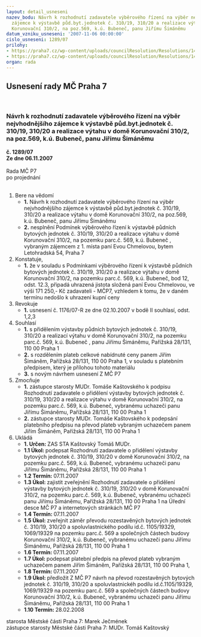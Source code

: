 ```yaml
---
layout: detail_usneseni
nazev_bodu: Návrh k rozhodnutí zadavatele výběrového řízení na výběr nejvhodnějšího
  zájemce k výstavbě půd.byt.jednotek č. 310/19, 310/20 a realizace výtahu v domě
  Korunovační 310/2, na poz.569, k.ú. Bubeneč, panu Jiřímu Šimáněmu
datum_vzniku_usneseni: '2007-11-06 00:00:00'
cislo_usneseni: 1289/07
prilohy:
- https://praha7.cz/wp-content/uploads/councilResolution/Resolutions/14605/53-p%c5%99evod_korunova%c4%8dn%c3%ad_2_%c5%a1im%c3%a1n%c4%9b.doc
- https://praha7.cz/wp-content/uploads/councilResolution/Resolutions/14605/53-1176.doc
organ: rada
---
```

<div id="ucUsn_pList" class="usn">
	<span><h2>Usnesení rady MČ Praha 7 </h2>
<br></span><div class="standBody">
<span><h3>Návrh k rozhodnutí zadavatele výběrového řízení na výběr nejvhodnějšího zájemce k výstavbě půd.byt.jednotek č. 310/19, 310/20 a realizace výtahu v domě Korunovační 310/2, na poz.569, k.ú. Bubeneč, panu Jiřímu Šimáněmu</h3></span><div class="center">
		<strong>č. 1289/07</strong><br>
	</div>
<div class="center">
		<strong>Ze dne 06.11.2007</strong><br><br>
	</div>Rada MČ P7<br> po projednání<br><br><ol>
<li>Bere na vědomí<ul>
<li>
<strong>1.</strong> Návrh k rozhodnutí zadavatele výběrového řízení na výběr nejvhodnějšího zájemce k výstavbě půd.byt.jednotek č. 310/19, 310/20 a realizace výtahu v domě Korunovační 310/2, na poz.569, k.ú. Bubeneč, panu Jiřímu Šimáněmu</li>
<li>
<strong>2.</strong> nesplnění Podmínek výběrového řízení  k výstavbě půdních bytových jednotek č. 310/19, 310/20 a realizace výtahu v domě Korunovační 310/2, na pozemku parc.č. 569, k.ú. Bubeneč , vybraným zájemcem z 1. místa paní Evou Chmelovou, bytem Letohradská 54, Praha 7  </li>
</ul>
</li>
<li>Konstatuje,<ul><li>
<strong>1.</strong> že v souladu s Podmínkami výběrového řízení k výstavbě půdních bytových jednotek č. 310/19, 310/20 a realizace výtahu v domě Korunovační 310/2, na pozemku parc.č. 569, k.ú. Bubeneč, bod 12, odst. 12.3,  připadá uhrazená jistota složená paní Evou Chmelovou, ve výši 171 250,- Kč  zadavateli - MČP7, vzhledem k tomu, že v daném termínu nedošlo k uhrazení kupní ceny </li></ul>
</li>
<li>Revokuje<ul><li>
<strong>1.</strong> usnesení č. 1176/07-R ze dne 02.10.2007 v bodě II souhlasí, odst. 1,2,3   </li></ul>
</li>
<li>Souhlasí<ul>
<li>
<strong>1.</strong> s přidělením výstavby půdních bytových jednotek č. 310/19, 310/20 a realizací výtahu v domě Korunovační 310/2, na pozemku parc.č. 569, k.ú. Bubeneč , panu Jiřímu Šimáněmu, Pařížská 28/131, 110 00  Praha 1</li>
<li>
<strong>2.</strong> s rozdělením plateb celkové nabídnuté ceny panem Jiřím Šimáněm, Pařížská 28/131, 110 00 Praha 1, v souladu s platebním předpisem, který je přílohou tohoto materiálu</li>
<li>
<strong>3.</strong> s novým návrhem usnesení Z MČ P7 </li>
</ul>
</li>
<li>Zmocňuje<ul>
<li>
<strong>1.</strong> zástupce starosty MUDr. Tomáše Kaštovského k podpisu Rozhodnutí zadavatele o přidělení výstavby bytových jednotek č. 310/19, 310/20 a realizace výtahu v domě Korunovační 310/2, na pozemku parc.č. 569, k.ú. Bubeneč, vybranému uchazeči panu Jiřímu Šimáněmu, Pařížská 28/131, 110 00 Praha 1</li>
<li>
<strong>2.</strong> zástupce starosty MUDr. Tomáše Kaštovského k podepsání platebního předpisu na převod plateb vybraným uchazečem panem Jiřím Šimáněm, Pařížská 28/131, 110 00 Praha 1 </li>
</ul>
</li>
<li>Ukládá<ul>
<li>
<strong>1. Určen: </strong>ZAS STA Kaštovský Tomáš MUDr.</li>
<li>
<strong>1.1 Úkol: </strong>podepsat Rozhodnutí zadavatele o přidělení výstavby bytových jednotek č. 310/19, 310/20 v domě Korunovační 310/2, na pozemku parc.č. 569, k.ú. Bubeneč, vybranému uchazeči panu Jiřímu Šimáněmu, Pařížská 28/131, 110 00 Praha 1</li>
<li>
<strong>1.2 Termín: </strong>07.11.2007</li>
<li>
<strong>1.3 Úkol: </strong>zajistit zveřejnění Rozhodnutí zadavatele o přidělení výstavby bytových jednotek č. 310/19, 310/20 v domě Korunovační 310/2, na pozemku parc.č. 569, k.ú. Bubeneč, vybranému uchazeči panu Jiřímu Šimáněmu, Pařížská 28/131, 110 00 Praha 1 na Úřední desce MČ P7 a internetových stránkách MČ P7</li>
<li>
<strong>1.4 Termín: </strong>07.11.2007</li>
<li>
<strong>1.5 Úkol: </strong>zveřejnit záměr převodu rozestavěných bytových jednotek č. 310/19, 310/20 a spoluvlastnického podílu id.č. 1105/19329, 1069/19329  na pozemku parc.č. 569 a společných částech budovy Korunovační 310/2, k.ú. Bubeneč, vybranému uchazeči panu Jiřímu Šimáněmu, Pařížská 28/131, 110 00 Praha 1</li>
<li>
<strong>1.6 Termín: </strong>07.11.2007</li>
<li>
<strong>1.7 Úkol: </strong>podepsat platební předpis na převod plateb vybraným uchazečem panem Jiřím Šimáněm, Pařížská 28/131, 110 00  Praha 1,</li>
<li>
<strong>1.8 Termín: </strong>07.11.2007</li>
<li>
<strong>1.9 Úkol: </strong>předložit Z MČ P7 návrh na převod rozestavěných bytových jednotek č. 310/19, 310/20 a spoluvlastnickéh podílu id.č.1105/19329, 1069/19329  na pozemku parc.č. 569 a společných částech budovy Korunovační 310/2, k.ú. Bubeneč, vybranému uchazeči panu Jiřímu Šimáněmu, Pařížská 28/131, 110 00 Praha 1</li>
<li>
<strong>1.10 Termín: </strong>28.02.2008</li>
</ul>
</li>
</ol>starosta Městské části Praha 7: Marek Ječmének<br>zástupce starosty Městské části Praha 7: MUDr. Tomáš Kaštovský 
</div>
</div>
